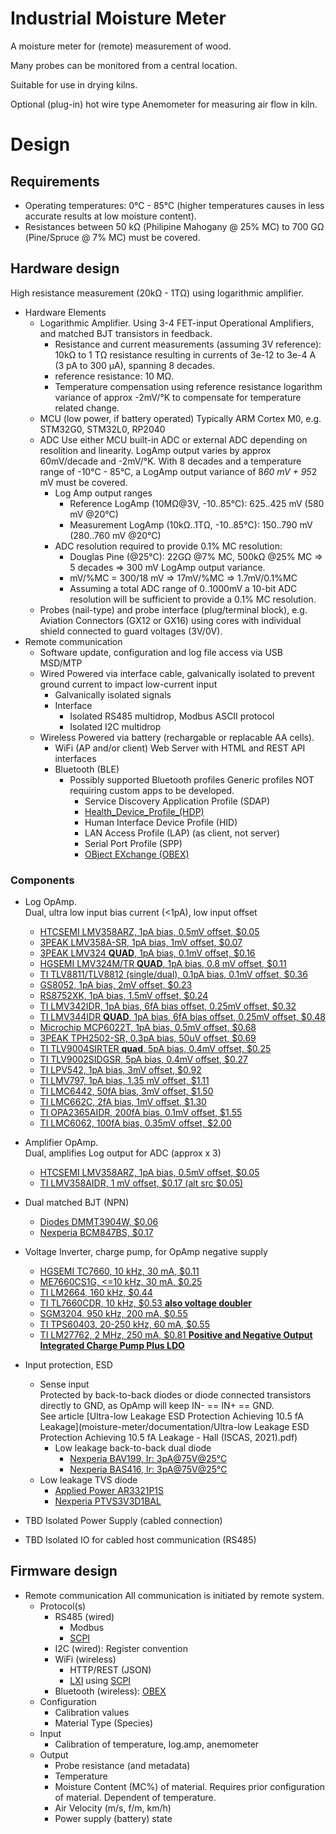 # Industrial Moisture Meter

A moisture meter for (remote) measurement of wood.

Many probes can be monitored from a central location.

Suitable for use in drying kilns.

Optional (plug-in) hot wire type Anemometer for measuring air flow in kiln.

# Design

## Requirements
  * Operating temperatures: 0°C - 85°C (higher temperatures causes in less accurate results at low moisture content).
  * Resistances between 50 kΩ (Philipine Mahogany @ 25% MC) to 700 GΩ (Pine/Spruce @ 7% MC) must be covered.

## Hardware design

High resistance measurement (20kΩ - 1TΩ) using logarithmic amplifier.

  * Hardware Elements
    * Logarithmic Amplifier.
      Using 3-4 FET-input Operational Amplifiers, and matched BJT transistors in feedback.
      * Resistance and current measurements (assuming 3V reference): 10kΩ to 1 TΩ resistance resulting in currents of 3e-12 to 3e-4 A (3 pA to 300 µA), spanning 8 decades.
      * reference resistance: 10 MΩ.
      * Temperature compensation using reference resistance logarithm variance of approx -2mV/°K to compensate for temperature related change.
    * MCU (low power, if battery operated)
      Typically ARM Cortex M0, e.g. STM32G0, STM32L0, RP2040
    * ADC
      Use either MCU built-in ADC or external ADC depending on resolition and linearity.
      LogAmp output varies by approx 60mV/decade and -2mV/°K. With 8 decades and a temperature range of -10°C - 85°C, a LogAmp output variance of 8*60 mV + 95*2 mV must be covered.
      * Log Amp output ranges
        * Reference LogAmp (10MΩ@3V, -10..85°C): 625..425 mV (580 mV @20°C)
        * Measurement LogAmp (10kΩ..1TΩ, -10..85°C): 150..790 mV (280..760 mV @20°C)
      * ADC resolution required to provide 0.1% MC resolution:
        * Douglas Pine (@25°C): 22GΩ @7% MC, 500kΩ @25% MC => 5 decades => 300 mV LogAmp output variance.
        * mV/%MC = 300/18 mV => 17mV/%MC => 1.7mV/0.1%MC
        * Assuming a total ADC range of 0..1000mV a 10-bit ADC resolution will be sufficient to provide a 0.1% MC resolution.
    * Probes (nail-type) and probe interface (plug/terminal block), e.g. Aviation Connectors (GX12 or GX16) using cores with individual shield connected to guard voltages (3V/0V).
  * Remote communication
    * Software update, configuration and log file access via USB MSD/MTP
    * Wired
      Powered via interface cable, galvanically isolated to prevent ground current to impact low-current input
      * Galvanically isolated signals
      * Interface
        * Isolated RS485 multidrop, Modbus ASCII protocol
        * Isolated I2C multidrop
    * Wireless
      Powered via battery (rechargable or replacable AA cells).
      * WiFi (AP and/or client)
        Web Server with HTML and REST API interfaces
      * Bluetooth (BLE)
        * Possibly supported Bluetooth profiles
          Generic profiles NOT requiring custom apps to be developed.
          * Service Discovery Application Profile (SDAP)
          * [Health_Device_Profile_(HDP)](https://en.wikipedia.org/wiki/List_of_Bluetooth_profiles#Health_Device_Profile_(HDP))
          * Human Interface Device Profile (HID)
          * LAN Access Profile (LAP) (as client, not server)
          * Serial Port Profile (SPP)
          * [OBject EXchange (OBEX)](https://en.wikipedia.org/wiki/OBject_EXchange)

### Components

* Log OpAmp.  
  Dual, ultra low input bias current (<1pA), low input offset
  * [HTCSEMI LMV358ARZ, 1pA bias, 0.5mV offset, $0.05](https://datasheet.lcsc.com/lcsc/2201141700_HTCSEMI-LMV358ARZ_C2928823.pdf)
  * [3PEAK LMV358A-SR, 1pA bias, 1mV offset, $0.07](https://datasheet.lcsc.com/lcsc/1811071714_3PEAK-LMV358A-SR_C98461.pdf)
  * [3PEAK LMV324 **QUAD**, 1pA bias, 0.1mV offset, $0.16](https://datasheet.lcsc.com/lcsc/1811071512_3PEAK-LMV324TP-SR_C90298.pdf) 
  * [HGSEMI LMV324M/TR **QUAD**, 1pA bias, 0.8 mV offset, $0.11](https://datasheet.lcsc.com/lcsc/1811021633_HGSEMI-LMV324M-TR_C316672.pdf)
  * [TI TLV8811/TLV8812 (single/dual), 0.1pA bias, 0.1mV offset, $0.36](https://www.ti.com/lit/gpn/TLV8811)
  * [GS8052, 1pA bias, 2mV offset, $0.23](https://datasheet.lcsc.com/lcsc/2206101816_Gainsil-GS8052-SR_C157722.pdf)
  * [RS8752XK, 1pA bias, 1.5mV offset, $0.24](https://datasheet.lcsc.com/lcsc/2202251930_Jiangsu-RUNIC-Tech-RS8752XK_C236994.pdf)
  * [TI LMV342IDR, 1pA bias, 6fA bias offset, 0.25mV offset, $0.32](https://www.ti.com/lit/ds/symlink/lmv342.pdf)
  * [TI LMV344IDR **QUAD**, 1pA bias, 6fA bias offset, 0.25mV offset, $0.48](https://www.ti.com/lit/ds/symlink/lmv344.pdf)
  * [Microchip MCP6022T, 1pA bias, 0.5mV offset, $0.68](https://datasheet.lcsc.com/lcsc/1809191930_Microchip-Tech-MCP6022T-I-SN_C57639.pdf)
  * [3PEAK TPH2502-SR, 0.3pA bias, 50uV offset, $0.69](https://datasheet.lcsc.com/lcsc/1810010114_3PEAK-TPH2502-SR_C118223.pdf)
  * [TI TLV9004SIRTER **quad**, 5pA bias, 0.4mV offset, $0.25](https://www.ti.com/lit/ds/symlink/tlv9002.pdf)
  * [TI TLV9002SIDGSR, 5pA bias, 0.4mV offset, $0.27](https://www.ti.com/lit/ds/symlink/tlv9002.pdf)
  * [TI LPV542, 1pA bias, 3mV offset, $0.92](https://www.ti.com/lit/gpn/LPV542)
  * [TI LMV797, 1pA bias, 1.35 mV offset, $1.11](https://www.ti.com/lit/gpn/LMV797)
  * [TI LMC6442, 50fA bias, 3mV offset, $1.50](https://www.ti.com/lit/gpn/LMC6442)
  * [TI LMC662C, 2fA bias, 1mV offset, $1.30](https://www.ti.com/lit/ds/symlink/lmc662.pdf)
  * [TI OPA2365AIDR, 200fA bias, 0.1mV offset, $1.55](https://www.ti.com/lit/ds/symlink/opa2365.pdf)
  * [TI LMC6062, 100fA bias, 0.35mV offset, $2.00](https://www.ti.com/lit/gpn/LMC6062)
* Amplifier OpAmp.  
  Dual, amplifies Log output for ADC (approx x 3)
  * [HTCSEMI LMV358ARZ, 1pA bias, 0.5mV offset, $0.05](https://datasheet.lcsc.com/lcsc/2201141700_HTCSEMI-LMV358ARZ_C2928823.pdf)
  * [TI LMV358AIDR, 1 mV offset, $0.17 (alt src $0.05)](https://www.ti.com/lit/gpn/LMV358A)
* Dual matched BJT (NPN)
  * [Diodes DMMT3904W, $0.06](https://datasheet.lcsc.com/lcsc/1808280024_Diodes-Incorporated-DMMT3904W-7-F_C155305.pdf)
  * [Nexperia BCM847BS, $0.17](https://datasheet.lcsc.com/lcsc/2007030434_Nexperia-BCM847BS-135_C549556.pdf)
* Voltage Inverter, charge pump, for OpAmp negative supply
  - [HGSEMI TC7660, 10 kHz, 30 mA, $0.11](https://files.icx2.com/UploadFiles/eb57ece3-2819-4c1f-9a14-3404d5f8554f/docs/20221013154811_2975.pdf)
  - [ME7660CS1G, <=10 kHz, 30 mA, $0.25](https://datasheet.lcsc.com/lcsc/1811151444_MICRONE-Nanjing-Micro-One-Elec-ME7660CS1G_C88402.pdf)
  - [TI LM2664, 160 kHz, $0.44](https://datasheet.lcsc.com/lcsc/1809051020_Texas-Instruments-LM2664M6X-NOPB_C108573.pdf)
  - [TI TL7660CDR, 10 kHz, $0.53 **also voltage doubler**](https://datasheet.lcsc.com/lcsc/1810181612_Texas-Instruments-TL7660CDR_C130206.pdf)
  - [SGM3204, 950 kHz, 200 mA, $0.55](https://datasheet.lcsc.com/lcsc/1811091924_SGMICRO-SGM3204YN6G-TR_C194031.pdf)
  - [TI TPS60403, 20-250 kHz, 60 mA, $0.55](https://www.ti.com/lit/ds/symlink/tps60400.pdf)
  - [TI LM27762, 2 MHz, 250 mA, $0.81 **Positive and Negative Output Integrated Charge Pump Plus LDO**](https://datasheet.lcsc.com/lcsc/2001031722_Texas-Instruments-LM27762DSSR_C473398.pdf)
 
* Input protection, ESD
  * Sense input  
    Protected by back-to-back diodes or diode connected transistors directly to GND, as OpAmp will keep IN- == IN+ == GND.  
    See article [Ultra-low Leakage ESD Protection Achieving 10.5 fA Leakage](moisture-meter/documentation/Ultra-low Leakage ESD Protection Achieving 10.5 fA Leakage - Hall \(ISCAS, 2021\).pdf)
    * Low leakage back-to-back dual diode
      * [Nexperia BAV199, Ir: 3pA@75V@25°C](https://datasheet.lcsc.com/lcsc/2107272240_Nexperia-BAV199-235_C549304.pdf)
      * [Nexperia BAS416, Ir: 3pA@75V@25°C](https://assets.nexperia.com/documents/data-sheet/BAS416.pdf)
  * Low leakage TVS diode
    * [Applied Power AR3321P1S](https://datasheet.lcsc.com/lcsc/2205171716_Applied-Power-AR3321P1S_C3002757.pdf)
    * [Nexperia PTVS3V3D1BAL](https://datasheet.lcsc.com/lcsc/2006111312_Nexperia-PTVS3V3D1BALYL_C553419.pdf)
* TBD Isolated Power Supply (cabled connection)
* TBD Isolated IO for cabled host communication (RS485)
  
## Firmware design
  * Remote communication
    All communication is initiated by remote system.
    * Protocol(s)
      * RS485 (wired)
        * Modbus
        * [SCPI](https://en.wikipedia.org/wiki/Standard_Commands_for_Programmable_Instruments)
      * I2C (wired): Register convention
      * WiFi (wireless)
        * HTTP/REST (JSON)
        * [LXI](https://en.wikipedia.org/wiki/LAN_eXtensions_for_Instrumentation) using [SCPI](https://en.wikipedia.org/wiki/Standard_Commands_for_Programmable_Instruments)
      * Bluetooth (wireless): [OBEX](https://en.wikipedia.org/wiki/OBject_EXchange)
    * Configuration
      * Calibration values
      * Material Type (Species)
    * Input
      * Calibration of temperature, log.amp, anemometer
    * Output
      * Probe resistance (and metadata)
      * Temperature
      * Moisture Content (MC%) of material.
        Requires prior configuration of material. Dependent of temperature.
      * Air Velocity (m/s, f/m, km/h)
      * Power supply (battery) state

        
